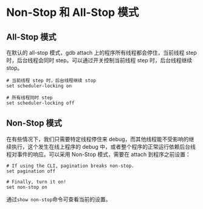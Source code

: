 # Non-Stop 和 All-Stop 模式

## All-Stop 模式
在默认的 all-stop 模式，gdb attach 上的程序所有线程都会停住，当前线程 step 时，后台线程会同时 step。可以通过开关控制当前线程 step 时，后台线程继续 stop。

```
# 当前线程 step 时，后台线程继续 stop
set scheduler-locking on

# 所有线程同时 step
set scheduler-locking off
```

## Non-Stop 模式

在有些情况下，我们只需要特定线程停住来 debug，而其他线程能不受影响的继续执行，这个发生在线上程序的 debug 中，或者整个程序的正常运行依赖后台线程对事件的响应。可以采用 Non-Stop 模式，需要在 attach 到程序之前设置：

```
# If using the CLI, pagination breaks non-stop.
set pagination off

# Finally, turn it on!
set non-stop on
```

通过`show non-stop`命令可查看当前的设置。